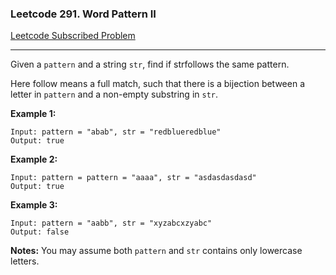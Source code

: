 ### Leetcode 291. Word Pattern II
[Leetcode Subscribed Problem](https://leetcode.com/problems/word-pattern-ii/)

---

Given a `pattern` and a string `str`, find if strfollows the same pattern.

Here follow means a full match, such that there is a bijection between a letter in `pattern` and a non-empty substring in `str`.

**Example 1:**
```
Input: pattern = "abab", str = "redblueredblue"
Output: true
```

**Example 2:**
```
Input: pattern = pattern = "aaaa", str = "asdasdasdasd"
Output: true
```

**Example 3:**
```
Input: pattern = "aabb", str = "xyzabcxzyabc"
Output: false
```

**Notes:**
You may assume both `pattern` and `str` contains only lowercase letters.

